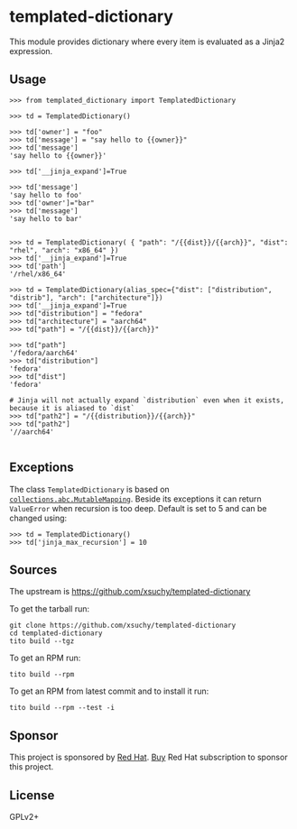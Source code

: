 # templated-dictionary

This module provides dictionary where every item is evaluated as a Jinja2 expression.

## Usage

```
>>> from templated_dictionary import TemplatedDictionary

>>> td = TemplatedDictionary()

>>> td['owner'] = "foo"
>>> td['message'] = "say hello to {{owner}}"
>>> td['message']
'say hello to {{owner}}'

>>> td['__jinja_expand']=True

>>> td['message']
'say hello to foo'
>>> td['owner']="bar"
>>> td['message']
'say hello to bar'


>>> td = TemplatedDictionary( { "path": "/{{dist}}/{{arch}}", "dist": "rhel", "arch": "x86_64" })
>>> td['__jinja_expand']=True
>>> td['path']
'/rhel/x86_64'

>>> td = TemplatedDictionary(alias_spec={"dist": ["distribution", "distrib"], "arch": ["architecture"]})
>>> td['__jinja_expand']=True
>>> td["distribution"] = "fedora"
>>> td["architecture"] = "aarch64"
>>> td["path"] = "/{{dist}}/{{arch}}"

>>> td["path"]
'/fedora/aarch64'
>>> td["distribution"]
'fedora'
>>> td["dist"]
'fedora'

# Jinja will not actually expand `distribution` even when it exists, because it is aliased to `dist`
>>> td["path2"] = "/{{distribution}}/{{arch}}"
>>> td["path2"]
'//aarch64'


```

## Exceptions

The class `TemplatedDictionary` is based on [`collections.abc.MutableMapping`](https://docs.python.org/3/library/collections.abc.html#collections.abc.MutableMapping). Beside its exceptions it can return `ValueError` when recursion is too deep. Default is set to 5 and can be changed using:

```
>>> td = TemplatedDictionary()
>>> td['jinja_max_recursion'] = 10
```

## Sources

The upstream is https://github.com/xsuchy/templated-dictionary

To get the tarball run:

```
git clone https://github.com/xsuchy/templated-dictionary
cd templated-dictionary
tito build --tgz
```

To get an RPM run:

```
tito build --rpm
```

To get an RPM from latest commit and to install it run:

```
tito build --rpm --test -i
```


## Sponsor

This project is sponsored by [Red Hat](https://www.redhat.com/). [Buy](https://www.redhat.com/en/store) Red Hat subscription to sponsor this project.

## License

GPLv2+
